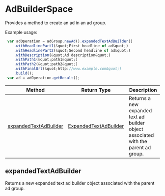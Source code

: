 # AdBuilderSpace
Provides a method to create an ad in an ad group.

Example usage:
```javascript
 var adOperation = adGroup.newAd().expandedTextAdBuilder()
    .withHeadlinePart1(&quot;First headline of ad&quot;)
    .withHeadlinePart2(&quot;Second headline of ad&quot;)
    .withDescription(&quot;Ad description&quot;)
    .withPath1(&quot;path1&quot;)
    .withPath2(&quot;path2&quot;)
    .withFinalUrl(&quot;http://www.example.com&quot;)
    .build();
 var ad = adOperation.getResult();
```

|Method|Return Type|Description|
|-|-|-
[expandedTextAdBuilder](#expandedtextadbuilder)|[ExpandedTextAdBuilder](./ExpandedTextAdBuilder)|Returns a new expanded text ad builder object associated with the parent ad group.<br />

## <a name="expandedtextadbuilder"></a>expandedTextAdBuilder
Returns a new expanded text ad builder object associated with the parent ad group.


